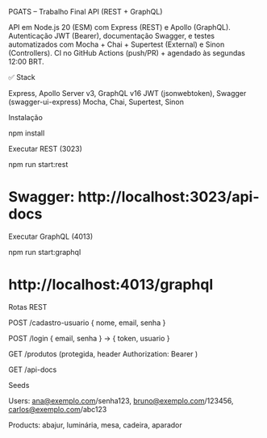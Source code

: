 PGATS – Trabalho Final API (REST + GraphQL)

API em Node.js 20 (ESM) com Express (REST) e Apollo (GraphQL).
Autenticação JWT (Bearer), documentação Swagger, e testes automatizados com Mocha + Chai + Supertest (External) e Sinon (Controllers).
CI no GitHub Actions (push/PR) + agendado às segundas 12:00 BRT.


✅ Stack

Express, Apollo Server v3, GraphQL v16
JWT (jsonwebtoken), Swagger (swagger-ui-express)
Mocha, Chai, Supertest, Sinon


Instalação

npm install


Executar REST (3023)

npm run start:rest
# Swagger: http://localhost:3023/api-docs


Executar GraphQL (4013)

npm run start:graphql
# http://localhost:4013/graphql


Rotas REST

POST /cadastro-usuario { nome, email, senha }

POST /login { email, senha } → { token, usuario }

GET /produtos (protegida, header Authorization: Bearer <token>)

GET /api-docs

Seeds

Users: ana@exemplo.com/senha123, bruno@exemplo.com/123456, carlos@exemplo.com/abc123

Products: abajur, luminária, mesa, cadeira, aparador

